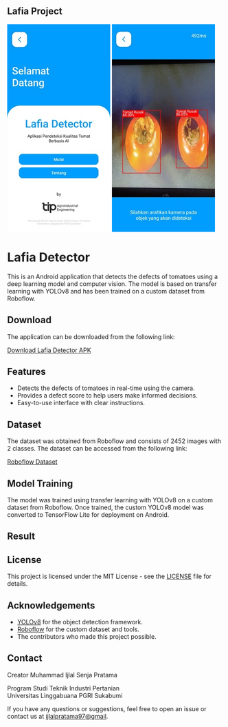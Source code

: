 ## Lafia Project


<p>
    <img src="home.jpg" >
    <img src="test.jpg" >
</p>

# Lafia Detector

This is an Android application that detects the defects of tomatoes using a deep learning model and computer vision. The model is based on transfer learning with YOLOv8 and has been trained on a custom dataset from Roboflow.

## Download

The application can be downloaded from the following link:

[Download Lafia Detector APK](https://drive.google.com/file/d/1XTaKibZQVaXQsfYLlI8x4MWIeA6F8Spf/view?usp=sharing)

## Features

- Detects the defects of tomatoes in real-time using the camera.
- Provides a defect score to help users make informed decisions.
- Easy-to-use interface with clear instructions.

## Dataset

The dataset was obtained from Roboflow and consists of 2452 images with 2 classes. The dataset can be accessed from the following link:

[Roboflow Dataset](https://universe.roboflow.com/hanoi-university-of-industry-xfhdu/tomato-frsnq)

## Model Training

The model was trained using transfer learning with YOLOv8 on a custom dataset from Roboflow. Once trained, the custom YOLOv8 model was converted to TensorFlow Lite for deployment on Android.

## Result


## License

This project is licensed under the MIT License - see the [LICENSE](LICENSE) file for details.

## Acknowledgements

- [YOLOv8](https://github.com/ultralytics/ultralytics) for the object detection framework.
- [Roboflow](https://roboflow.com/) for the custom dataset and tools.
- The contributors who made this project possible.

## Contact

Creator 
Muhammad Ijlal Senja Pratama 

<p>Program Studi Teknik Industri Pertanian<br>Universitas Linggabuana PGRI Sukabumi</p>

If you have any questions or suggestions, feel free to open an issue or contact us at [ijlalpratama97@gmail](ijlalpratama97@gmail.com).

